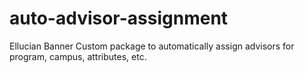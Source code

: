 # auto-advisor-assignment
Ellucian Banner Custom package to automatically assign advisors for program, campus, attributes, etc.

